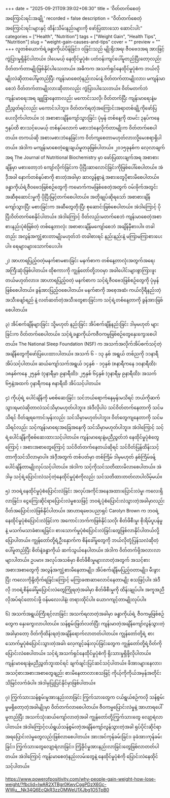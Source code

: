 +++
date = "2025-09-21T09:39:02+06:30"
title = 'ဝိတ်တက်စေတဲ့အကြောင်းရင်းအချို့'
recorded = false
description = "ဝိတ်တက်စေတဲ့အကြောင်းရင်းများနှင့် ထိန်းသိမ်းနည်းများကို ဖော်ပြထားသော ဆောင်းပါး"
categories = ["Health", "Nutrition"]
tags = ["Weight Gain", "Health Tips", "Nutrition"]
slug = "weight-gain-causes-and-tips"
cover = ""
preview = ""
+++
လူတစ်ယောက်ရဲ့ခန္ဓာကိုယ်ပိန်ခြင်း၊ ဝခြင်းသည် မျိုးရိုးအရ၊ ဇီဝဗေဒအရ အားဖြင့် ကွဲပြားမှုရှိနိုင်ပါတယ်။ ဒါပေမယ့် နေထိုင်မှုပုံစံ၊ ပတ်ဝန်းကျင်ပေါ်မူတည်ပြီးတော့လည်း ဝိတ်တက်တာမျိုးဖြစ်နိုင်ပါသေးတယ်။ အဓိကက အသက်ရှင်နေထိုင်မှုပုံစံက ဘယ်လိုမျိုးလဲဆိုတာပေါ်မူတည်ပြီး ကျန်းမာစေတဲ့နည်းလမ်းနဲ့ ဝိတ်တက်တာမျိုးလား၊ မကျန်းမာစေဘဲ ဝိတ်တက်တာမျိုးလားဆိုတာလည်း ကွဲပြားပါသေးတယ်။ ဝိတ်မတက်ဘဲ ကျန်းမာရေးအရ ချူခြာနေတာလည်း မကောင်းသလို၊ ဝိတ်တက်ပြီး ကျန်းမာရေးနဲ့မညီညွတ်ရင်လည်း မကောင်းပါဘူး။ ဝိတ်တက်ရတဲ့အကြောင်းအရာတစ်ချို့ကိုဖော်ပြပေးလိုက်ပါတယ်။
၁) အစာစားချိန်ကျော်သွားခြင်း
ပုံမှန် တစ်နေ့ကို ထမင်း ၃နပ်ကနေ ၅နပ်ထိ စားသင့်ပေမယ့် တစ်နပ်လောက် မစားဘဲနေလိုက်တာမျိုးက ဝိတ်တက်စေပါတယ်။ တကယ်ဆို အစားမစားဘဲနေခြင်းက ဝိတ်ကျစေတာမဟုတ်လားလို့မေးစရာရှိပါတယ်။ အဲဒါက မကျန်းမာစေတဲ့ရွေးချယ်မှုတခုဖြစ်ပါတယ်။ ၂၀၁၅ခုနစ်က လေ့လာချက်အရ The Journal of Nutritional Biochemistry မှာ ဖော်ပြထားချက်အရ
အစာစားချိန်မှာ မစားတော့ဘဲ ကျော်လိုက်ခြင်းက ပိုပြီးဆာလောင်ခြင်းကိုဖြစ်ပေါ်စေပါတယ်။ အဲဒီ့အခါ နောက်တစ်နပ်စာကို စားတဲ့အခါမှာ ဆာလွန်စွာနဲ့ အစားတွေပိုစားမိစေပါတယ်။ ခန္ဓာကိုယ်ရဲ့ဇီဝဗေဒဖြစ်စဉ်တွေကို ကမောက်ကမဖြစ်စေတဲ့အတွက် ဝမ်းဗိုက်အတွင်း အဆီစုဆောင်းမှုကို ပိုပြီးမြင့်တက်စေပါတယ်။ အတိုချုပ်ဆိုရသော် အစာစားချိန်ကျော်သွားပြီး မစားခြင်းက အဆီတွေတိုးပြီး စုဆောင်းဖြစ်စေပါတယ်။ အဲဒါကြောင့် ပိုပြီးဝိတ်တက်စေနိုင်ပါတယ်။
အဲဒါကြောင့် ဝိတ်လည်းမတက်စေဘဲ ကျန်းမာစေတဲ့အစာစားနည်းပုံစံဖြစ်တဲ့ တစ်နေ့တာလုံး အစာစားချိန်မကျော်စေဘဲ အချိန်မှီစားပါ။ တခါတည်း အလွန်အကျွံ့စားတာမျိုးမဟုတ်ဘဲ တခါစားရင် နည်းနည်းနဲ့ မကြာမကြာစားပေးပါ။ ရေများများသောက်ပေးပါ။

၂) အာဟာရပြည့်ဝတဲ့မနက်စာမစားခြင်း
မနက်စာက တစ်နေ့တာလုံးအတွက်အရေးအကြီးဆုံးဖြစ်ပါတယ်။ ထိုစကားကို ကျွန်တော်တို့ဘဝမှာ အခါပေါင်းများစွာကြားဖူးတယ်မဟုတ်လား။ အာဟာရပြည့်ဝတဲ့ မနက်စာက သင့်ရဲ့ဇီဝဗေဒဖြစ်စဉ်တွေကို ပုံမှန်ဖြစ်စေပါတယ်။ ခွန်အားပြည့်ဝစေပါတယ်။
မနက်စာကို အစေ့အဆံ၊ ကယ်လိုရီနည်းတဲ့အသီးဖျော်ရည် နဲ့ လတ်ဆတ်တဲ့အသီးတွေစားခြင်းက သင့်ရဲ့တစ်နေ့တာကို ခွန်အားဖြစ်စေပါတယ်။

၃) အိပ်စက်ချိန်များခြင်း သို့မဟုတ် နည်းခြင်း
အိပ်စက်ချိန်နည်းခြင်း ဒါမှမဟုတ် များခြင်းက ဝိတ်တက်စေပါတယ်။ သင့်ရဲ့ခန္ဓာကိုယ်ကဇီဝကမ္မဖြစ်စဉ်တွေနှေးကွေးစေပါတယ်။
The National Sleep Foundation (NSF) က အသက်အလိုက်အိပ်စက်သင့်တဲ့အချိန်တွေကိုဖော်ပြပေးထားပါတယ်။
အသက် ၆ - ၁၃ နှစ် အရွယ် တစ်ညကို ၁၁နာရီအိပ်သင့်ပါတယ်။ ဆယ်ကျော်သက်အရွယ် ၁၄နှစ် - ၁၇နှစ် (၈နာရီကနေ ၁၀နာရီထိ)၊ ၁၈နှစ်ကနေ ၂၅နှစ် (၇နာရီမှာ ၉နာရီထိ)၊ ၂၅နှစ် ၆၄နှစ် (၇နာရီမှ ၉နာရီထိ)၊ အသက် ၆၅နဲ့အထက် ၇နာရီကနေ ၈နာရီထိ အိပ်သင့်ပါတယ်။

၄) ကိုယ့်ရဲ့ ပေါင်ချိန်ကို မစစ်ဆေးခြင်း
သင်ဘယ်ရောက်နေမှန်းမသိရင် ဘယ်ကိုဆက်သွားရမလဲဆိုတာလဲသင်သိမှာမဟုတ်ပါဘူး။ အဲဒီလိုပါပဲ သင်ဝိတ်တက်နေတာကို သင်မသိရင် ဝိတ်ချရကောင်းမှန်းလည်း သင်သိမှာမဟုတ်ပါဘူး။ ဝိတ်တွေကျနေတာကို သင်မသိရင်လည်း သင့်ကျန်းမာရေးအခြေအနေကို သင်သိမှာမဟုတ်ပါဘူး။ အဲဒါကြောင့် သင့်ရဲ့ပေါင်ချိန်ကိုစစ်ဆေးထားသင့်ပါတယ်။ ကျန်းမာရေးနဲ့မညီညွတ်ဘဲ နေထိုင်မှုပုံစံတွေကြောင့် ၊ အစားအစာတွေကြောင့် သင်ဝိတ်တက်နေတယ်ဆိုရင် သင်ဝိတ်ပြန်ထိန်းသင့်တာကိုသင်သိလာမှာပါ။
အဲဒီ့အတွက် တစ်ပတ်မှာ တစ်ကြိမ် ဒါမှမဟုတ် နှစ်ကြိမ်ခန့် ပေါင်ချိန်တာမျိုးလုပ်သင့်ပါတယ်။ အဲဒါက သင့်ကိုသင်သတိထားမိလာစေပါတယ်။ အဲဒါမှ သင့်ရဲ့ပြောင်းလဲသင့်တဲ့နေထိုင်မှုပုံစံကိုလည်း သင်သတိထားတတ်လာပါလိမ့်မယ်။

၅) ဘဝရဲ့နေထိုင်မှုပုံစံပြောင်းလဲခြင်း
အလုပ်အကိုင်အနေအထားပြောင်းလဲမှု၊ ကလေးရှိလာခြင်း၊ ငွေကြေးဆိုင်ရာပြောင်းလဲမှုစသဖြင့် ဘဝရဲ့ပုံစံပြောင်းလဲသွားတဲ့အခါမှာလည်း ဝိတ်အပြောင်းလဲဖြစ်နိုင်ပါတယ်။ အာဟာရဗေဒပညာရှင် Carolyn Brown က ဘဝရဲ့နေထိုင်မှုပုံစံပြောင်းလဲခြင်းက အကောင်းဘက်ကဖြစ်နိုင်သလို၊ စိတ်ဖိစီးမှု၊ စိုးရိမ်ပူပန်မှု နဲ့ မသက်မသာခံစားရခြင်း၊ စားသောက်မှုပုံစံပြောင်းလဲခြင်းတွေဖြစ်လာနိုင်ပါတယ်လို့ ပြောပါတယ်။ ကျွန်တော်တို့ရဲ့ဦးနှောက်က စိန်ခေါ်မှုတွေကို ဘယ်လိုတုံ့ပြန်သလဲဆိုတဲ့ပေါ်မူတည်ပြီး စိတ်နဲ့ခန္ဓာကိုယ် ဆက်သွယ်နေပါတယ်။ အဲဒါက ဝိတ်တက်ဖို့အလားလာများပါတယ်။ ဥပမာ။ အလုပ်အသစ်မှာ စိတ်ဖိစီးမှုများလာတဲ့အတွက် အသင့်စားအစားအစာတွေကို အလွန်အကျွံ့စားမိနေတာမျိုး၊ အိပ်စက်ချိန်မပြည့်ဝတာမျိုး၊ မီးဖွားပြီး ကလေးကိုနို့တိုက်ရခြင်းကြောင့် မကြာခဏဆာလောင်နေတာမျိုး စသဖြင့်ပါ။
အဲဒီလို ဘဝရဲ့စိန်ခေါ်မှုပြောင်းလဲတွေကြုံရတဲ့အခါမှာ စိတ်ဖိစီးမှုကို ထိန်းချုပ်ပါ။ အကူအညီလိုအပ်ရင်တောင်းဖို့ ဝန်မလေးပါနဲ့၊ တရားထိုင်ပါ။ ယောဂကျင့်တာမျိုးလုပ်ပါ။

၆) အသက်အရွယ်ကြီးရင့်လာခြင်း
အသက်ရလာတဲ့အခါမှာ ခန္ဓာကိုယ်ရဲ့ ဇီဝကမ္မဖြစ်စဉ်တွေက နှေးကွေးလာပါတယ်။ သန်စွမ်းဖြတ်လတ်ပြီး ကျန်းမာတဲ့အချိန်ကျော်လွန်သွားတဲ့အခါမှာတော့ ဝိတ်ကိုထိန်းရတဲ့အချိန်ရောက်လာတတ်ပါတယ်။ ကျွန်တော်တို့ရဲ့ စားသောက်မှုပုံစံပြောင်းသွားတဲ့အခါ၊ လေ့ကျင့်ခန်းလုပ်ခြင်းတွေက ကျွန်တော်တို့ရဲ့ဝိတ်ကိုပြောင်းလဲစေပါတယ်။
သင့်ရဲ့အသက်ရှင်နေထိုင်မှုပုံစံကို ရိုးသားမှုရှိဖို့လိုပါတယ်။ ကျန်းမာရေးနဲ့မညီညွှတ်ဘူးထင်ရင် ချက်ချင်းပြင်ဆင်သင့်ပါတယ်။ ဖိအားများနေလား၊ အသင့်စားအစားအစာတွေချည်း စားမိနေတာလားစသဖြင့် ကိုယ့်ကိုကိုယ်အမှန်အတိုင်းသိမြင်လက်ခံပါ။ အဲဒါမှပြုပြင်နိုင်မှာဖြစ်ပါတယ်။

၇) ကြွက်သားသန်စွမ်းမှုအားနည်းလာခြင်း
ကြွက်သားတွေက ငယ်ရွယ်စဉ်ကလို သန်စွမ်းမှုမရှိတော့တဲ့အခါမျိုးမှာ ဝိတ်တက်လာစေပါတယ်။ ဇီဝကမ္မပြောင်းလဲမှုနဲ့ အာဟာရပေါ်မူတည်ပြီး အသက်သုံးဆယ်ကျော်လာတဲ့အခါ ကျွန်တော်တို့ကြွက်သားတွေ လျော့ရဲလာပါတယ်။
အဲဒါကြောင့်ငယ်ရွယ်သန်စွမ်းတဲ့အချိန်ကျော်လွန်သွားတဲ့အခါ ရုပ်ပိုင်းဆိုင်ရာအရပြောင်းလဲမှုတွေလည်းဖြစ်လာစေပါတယ်။ အားအင်ကုန်ခမ်းခြင်း၊ ခုခံအားကုန်ခမ်းခြင်း၊ ကြွက်သားတွေလျော့ရဲလာခြင်း၊ ကြံ့ခိုင်မှုအားနည်းလာခြင်းတွေဖြစ်လာတတ်ပါတယ်။ အဲဒါကြောင့် ကျန်းမာစေတဲ့နည်းလမ်းတွေနဲ့ နေထိုင်မှုပုံစံကို ပြောင်းလဲနေထိုင်သင့်ပါတယ်။

https://www.powerofpositivity.com/why-people-gain-weight-how-lose-weight/?fbclid=IwAR2XTBgr0KwvCggPDzX6Gc-WWu__Nk34Q6EcQkR3zzOMWeU1XJbg1O5TpB0 